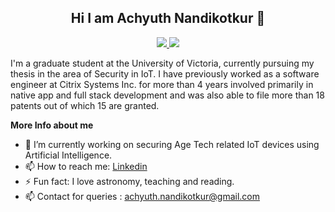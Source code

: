 <h2 align=center>
   Hi I am Achyuth Nandikotkur 👋
</h2>

<p align=center> 
  <a href="https://www.linkedin.com/in/achyuth-nandikotkur/" target="_blank"> <img src=https://img.shields.io/badge/LinkedIn-0077B5?style=for-the-badge&logo=linkedin&logoColor=white> </a>
  <a href="https://patents.google.com/?inventor=Nandikotkur+Achyuth" target="_blank"> <img src=https://img.shields.io/badge/GoogleScholar-0077B5?style=for-the-badge&logo=googlescholar&logoColor=white> </a>
</p>


I'm a graduate student at the University of Victoria, currently pursuing my thesis in the area of Security in IoT. I have previously worked as a software engineer at Citrix Systems Inc. for more than 4 years involved primarily in native app and full stack development and was also able to file more than 18 patents out of which 15 are granted.


**More Info about me**

- 🔭 I’m currently working on securing Age Tech related IoT devices using Artificial Intelligence.
- 📫 How to reach me: <a href="https://www.linkedin.com/in/achyuth-nandikotkur/">Linkedin</a>
- ⚡ Fun fact: I love astronomy, teaching and reading.
- 📫 Contact for queries : achyuth.nandikotkur@gmail.com
 
